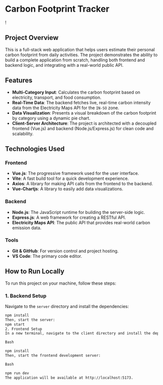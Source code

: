 # Carbon Footprint Tracker

!

## Project Overview

This is a full-stack web application that helps users estimate their personal carbon footprint from daily activities. The project demonstrates the ability to build a complete application from scratch, handling both frontend and backend logic, and integrating with a real-world public API.

## Features

- **Multi-Category Input**: Calculates the carbon footprint based on electricity, transport, and food consumption.
- **Real-Time Data**: The backend fetches live, real-time carbon intensity data from the Electricity Maps API for the `IN-SO` zone.
- **Data Visualization**: Presents a visual breakdown of the carbon footprint by category using a dynamic pie chart.
- **Client-Server Architecture**: The project is architected with a decoupled frontend (Vue.js) and backend (Node.js/Express.js) for clean code and scalability.

## Technologies Used

### Frontend
- **Vue.js**: The progressive framework used for the user interface.
- **Vite**: A fast build tool for a quick development experience.
- **Axios**: A library for making API calls from the frontend to the backend.
- **Vue-Chartjs**: A library to easily add data visualizations.

### Backend
- **Node.js**: The JavaScript runtime for building the server-side logic.
- **Express.js**: A web framework for creating a RESTful API.
- **Electricity Maps API**: The public API that provides real-world carbon emission data.

### Tools
- **Git & GitHub**: For version control and project hosting.
- **VS Code**: The primary code editor.

## How to Run Locally

To run this project on your machine, follow these steps:

### 1. Backend Setup

Navigate to the `server` directory and install the dependencies:
```bash
npm install
Then, start the server:
npm start
2. Frontend Setup
In a new terminal, navigate to the client directory and install the dependencies:

Bash

npm install
Then, start the frontend development server:

Bash

npm run dev
The application will be available at http://localhost:5173.






